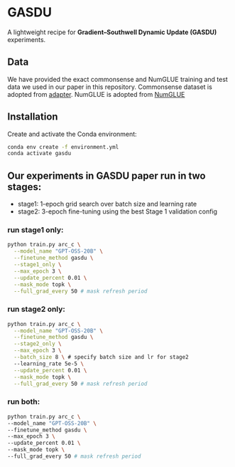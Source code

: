 # GASDU

A lightweight recipe for **Gradient–Southwell Dynamic Update (GASDU)** experiments.
## Data
We have provided the exact commonsense and NumGLUE training and test data we used in our paper in this repository. Commonsense dataset is adopted from [adapter](https://github.com/AGI-Edgerunners/LLM-Adapters/tree/main/dataset). NumGLUE is adopted from [NumGLUE](https://github.com/allenai/numglue)

## Installation

Create and activate the Conda environment:

```bash
conda env create -f environment.yml
conda activate gasdu
```
## Our experiments in GASDU paper run in two stages:
- stage1: 1-epoch grid search over batch size and learning rate
- stage2: 3-epoch fine-tuning using the best Stage 1 validation config

### run stage1 only:
```bash
python train.py arc_c \
  --model_name "GPT-OSS-20B" \
  --finetune_method gasdu \
  --stage1_only \
  --max_epoch 3 \
  --update_percent 0.01 \
  --mask_mode topk \
  --full_grad_every 50 # mask refresh period
```

### run stage2 only:

```bash
python train.py arc_c \
  --model_name "GPT-OSS-20B" \
  --finetune_method gasdu \
  --stage2_only \
  --max_epoch 3 \
  --batch_size 8 \ # specify batch size and lr for stage2
  --learning_rate 5e-5 \
  --update_percent 0.01 \
  --mask_mode topk \
  --full_grad_every 50 # mask refresh period
```

 ### run both:
  
  ```bash
  python train.py arc_c \
  --model_name "GPT-OSS-20B" \
  --finetune_method gasdu \
  --max_epoch 3 \
  --update_percent 0.01 \
  --mask_mode topk \
  --full_grad_every 50 # mask refresh period
```
